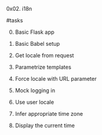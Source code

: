 0x02. i18n

#tasks

0. Basic Flask app

1. Basic Babel setup

2. Get locale from request

3. Parametrize templates

4. Force locale with URL parameter

5. Mock logging in

6. Use user locale

7. Infer appropriate time zone

8. Display the current time
